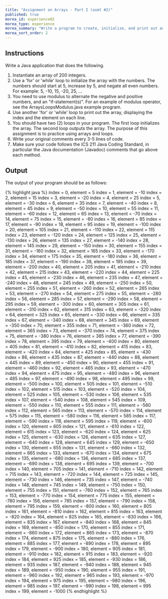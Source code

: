 ```yaml
---
title: "Assignment on Arrays - Part I (asmt #2)"
published: true
morea_id: experience02
morea_type: experience
morea_summary: "Write a program to create, initialize, and print out an array"
morea_sort_order: 2
---
```


## Instructions

Write a Java application that does the following.

1. Instantiate an array of 200 integers.
2. Use a 'for' or 'while' loop to initialize the array with the numbers. The numbers should start at 5, increase by 5, and negate all even numbers. For example: 5, -10, 15, -20, 25, ...
3. You need to use modulus to alternate the negative and positive numbers, and an "if-statement(s)". For an example of modulus operator, see the ArraysLoopsModulus.java example program.
4. Use another 'for' or 'while' loop to print out the array, displaying the index and the element on each line.
5. You should have two (2) loops in your program. The first loop initializes the array. The second loop outputs the array. The purpose of this assignment is to practice using arrays and loops.
6. Write your original comments every 3-5 lines of code.
7. Make sure your code follows the ICS 211 Java Coding Standard, in particular the Java documentation (Javadoc) comments that go above each method.

## Output

The output of your program should be as follows:

{% highlight java %}
index = 0, element = 5
index = 1, element = -10
index = 2, element = 15
index = 3, element = -20
index = 4, element = 25
index = 5, element = -30
index = 6, element = 35
index = 7, element = -40
index = 8, element = 45
index = 9, element = -50
index = 10, element = 55
index = 11, element = -60
index = 12, element = 65
index = 13, element = -70
index = 14, element = 75
index = 15, element = -80
index = 16, element = 85
index = 17, element = -90
index = 18, element = 95
index = 19, element = -100
index = 20, element = 105
index = 21, element = -110
index = 22, element = 115
index = 23, element = -120
index = 24, element = 125
index = 25, element = -130
index = 26, element = 135
index = 27, element = -140
index = 28, element = 145
index = 29, element = -150
index = 30, element = 155
index = 31, element = -160
index = 32, element = 165
index = 33, element = -170
index = 34, element = 175
index = 35, element = -180
index = 36, element = 185
index = 37, element = -190
index = 38, element = 195
index = 39, element = -200
index = 40, element = 205
index = 41, element = -210
index = 42, element = 215
index = 43, element = -220
index = 44, element = 225
index = 45, element = -230
index = 46, element = 235
index = 47, element = -240
index = 48, element = 245
index = 49, element = -250
index = 50, element = 255
index = 51, element = -260
index = 52, element = 265
index = 53, element = -270
index = 54, element = 275
index = 55, element = -280
index = 56, element = 285
index = 57, element = -290
index = 58, element = 295
index = 59, element = -300
index = 60, element = 305
index = 61, element = -310
index = 62, element = 315
index = 63, element = -320
index = 64, element = 325
index = 65, element = -330
index = 66, element = 335
index = 67, element = -340
index = 68, element = 345
index = 69, element = -350
index = 70, element = 355
index = 71, element = -360
index = 72, element = 365
index = 73, element = -370
index = 74, element = 375
index = 75, element = -380
index = 76, element = 385
index = 77, element = -390
index = 78, element = 395
index = 79, element = -400
index = 80, element = 405
index = 81, element = -410
index = 82, element = 415
index = 83, element = -420
index = 84, element = 425
index = 85, element = -430
index = 86, element = 435
index = 87, element = -440
index = 88, element = 445
index = 89, element = -450
index = 90, element = 455
index = 91, element = -460
index = 92, element = 465
index = 93, element = -470
index = 94, element = 475
index = 95, element = -480
index = 96, element = 485
index = 97, element = -490
index = 98, element = 495
index = 99, element = -500
index = 100, element = 505
index = 101, element = -510
index = 102, element = 515
index = 103, element = -520
index = 104, element = 525
index = 105, element = -530
index = 106, element = 535
index = 107, element = -540
index = 108, element = 545
index = 109, element = -550
index = 110, element = 555
index = 111, element = -560
index = 112, element = 565
index = 113, element = -570
index = 114, element = 575
index = 115, element = -580
index = 116, element = 585
index = 117, element = -590
index = 118, element = 595
index = 119, element = -600
index = 120, element = 605
index = 121, element = -610
index = 122, element = 615
index = 123, element = -620
index = 124, element = 625
index = 125, element = -630
index = 126, element = 635
index = 127, element = -640
index = 128, element = 645
index = 129, element = -650
index = 130, element = 655
index = 131, element = -660
index = 132, element = 665
index = 133, element = -670
index = 134, element = 675
index = 135, element = -680
index = 136, element = 685
index = 137, element = -690
index = 138, element = 695
index = 139, element = -700
index = 140, element = 705
index = 141, element = -710
index = 142, element = 715
index = 143, element = -720
index = 144, element = 725
index = 145, element = -730
index = 146, element = 735
index = 147, element = -740
index = 148, element = 745
index = 149, element = -750
index = 150, element = 755
index = 151, element = -760
index = 152, element = 765
index = 153, element = -770
index = 154, element = 775
index = 155, element = -780
index = 156, element = 785
index = 157, element = -790
index = 158, element = 795
index = 159, element = -800
index = 160, element = 805
index = 161, element = -810
index = 162, element = 815
index = 163, element = -820
index = 164, element = 825
index = 165, element = -830
index = 166, element = 835
index = 167, element = -840
index = 168, element = 845
index = 169, element = -850
index = 170, element = 855
index = 171, element = -860
index = 172, element = 865
index = 173, element = -870
index = 174, element = 875
index = 175, element = -880
index = 176, element = 885
index = 177, element = -890
index = 178, element = 895
index = 179, element = -900
index = 180, element = 905
index = 181, element = -910
index = 182, element = 915
index = 183, element = -920
index = 184, element = 925
index = 185, element = -930
index = 186, element = 935
index = 187, element = -940
index = 188, element = 945
index = 189, element = -950
index = 190, element = 955
index = 191, element = -960
index = 192, element = 965
index = 193, element = -970
index = 194, element = 975
index = 195, element = -980
index = 196, element = 985
index = 197, element = -990
index = 198, element = 995
index = 199, element = -1000
{% endhighlight %}
